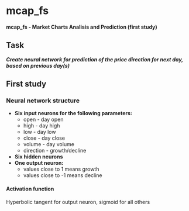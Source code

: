# mcap_fs #
**mcap_fs - Market Charts Analisis and Prediction (first study)**

## Task ##
***Create neural network for prediction of the price direction for next day, based on previous day(s)***

## First study ##

### Neural network structure ###

* **Six input neurons for the following parameters:**
	* open - day open
	* high - day high
	* low - day low
	* close - day close
	* volume - day volume
	* direction - growth/decline
* **Six hidden neurons**
* **One output neuron:**
	* values close to 1 means growth
	* values close to -1 means decline

#### Activation function ####
Hyperbolic tangent for output neuron, sigmoid for all others